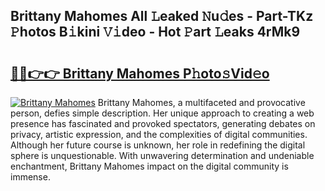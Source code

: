 ## Brittany Mahomes All 𝙻eaked 𝙽u𝚍es - Part-TKz 𝙿hotos B𝚒kini 𝚅𝚒deo - Hot 𝙿art 𝙻eaks 4rMk9

# <h2><a href="http://ld2rhx1.urlbe.top/?page=Brittany+Mahomes">🔗🔗👉👉 Brittany Mahomes P𝚑oto𝚜Vid𝚎o</a></h2>

[![Brittany Mahomes](https://i.imgur.com/eBuTRDB.gif)](http://ld2rhx1.urlbe.top/?page=Brittany+Mahomes)
Brittany Mahomes, a multifaceted and provocative person, defies simple description. Her unique approach to creating a web presence has fascinated and provoked spectators, generating debates on privacy, artistic expression, and the complexities of digital communities. Although her future course is unknown, her role in redefining the digital sphere is unquestionable. With unwavering determination and undeniable enchantment, Brittany Mahomes impact on the digital community is immense.
